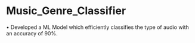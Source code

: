 # Music_Genre_Classifier
• Developed a ML Model which efficiently classifies the type of audio with an accuracy of 90%.
